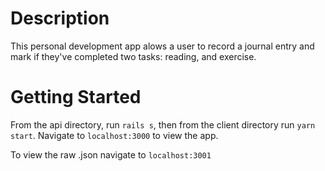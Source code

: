 # Description

This personal development app alows a user to record a journal entry and mark if they've completed two tasks: reading, and exercise.


# Getting Started

From the api directory, run `rails s`, then from the client directory run `yarn start`. Navigate to `localhost:3000` to view the app.

To view the raw .json navigate to `localhost:3001`
